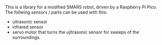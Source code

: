 This is a library for a modified SMARS robot, driven by a Raspberry Pi Pico. The follwing sensors / parts can be used with this: 
+ ultrasonic sensor
+ infrared sensor
+ servo motor that turns the ujltrasonic sensor for sweeps of the surroundings.
  
